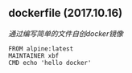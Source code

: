 ## dockerfile (2017.10.16)

*通过编写简单的文件自创docker镜像*

```
FROM alpine:latest
MAINTAINER xbf
CMD echo 'hello docker'
```
